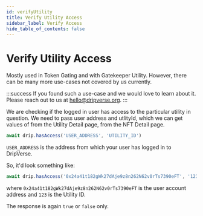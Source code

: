 ```yaml
---
id: verifyUtility
title: Verify Utility Access
sidebar_label: Verify Access
hide_table_of_contents: false
---
```


# Verify Utility Access
Mostly used in Token Gating and with Gatekeeper Utility. However, there can be many more use-cases not covered by us currently. 

:::success
If you found such a use-case and we would love to learn about it. Please reach out to us at [hello@dripverse.org](mailto:hello@dripverse.org).
:::

We are checking if the logged in user has access to the particular utility in question. We need to pass user address and utlityId, which we can get values of from the Utility Detail page, from the NFT Detail page.

```js
await drip.hasAccess('USER_ADDRESS', 'UTILITY_ID')
```
`USER_ADDRESS` is the address from which your user has logged in to DripVerse.

So, it'd look something like:
```js
await drip.hasAccess('0x24a41t182gWk27dAje9z8n262N62v0rTs7390eFT', '123');
```
where `0x24a41t182gWk27dAje9z8n262N62v0rTs7390eFT` is the user account address and `123` is the Utility ID.

The response is again `true` or `false` only.
